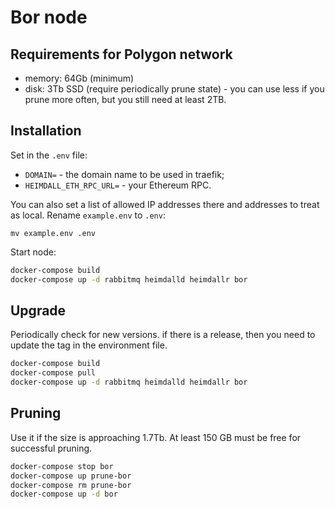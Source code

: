 # Bor node

## Requirements for Polygon network
* memory: 64Gb (minimum)
* disk: 3Tb SSD (require periodically prune state) - you can use less if you prune more often, but you still need at least 2TB.

## Installation
Set in the `.env` file:
* `DOMAIN=` - the domain name to be used in traefik;
* `HEIMDALL_ETH_RPC_URL=` - your Ethereum RPC.

You can also set a list of allowed IP addresses there and addresses to treat as local. Rename `example.env` to `.env`:
```
mv example.env .env
```

Start node:
```bash
docker-compose build
docker-compose up -d rabbitmq heimdalld heimdallr bor
```

## Upgrade
Periodically check for new versions. if there is a release, then you need to update the tag in the environment file. 
```bash
docker-compose build
docker-compose pull
docker-compose up -d rabbitmq heimdalld heimdallr bor
```

## Pruning 
Use it if the size is approaching 1.7Tb. At least 150 GB must be free for successful pruning.
```bash
docker-compose stop bor
docker-compose up prune-bor
docker-compose rm prune-bor 
docker-compose up -d bor
```